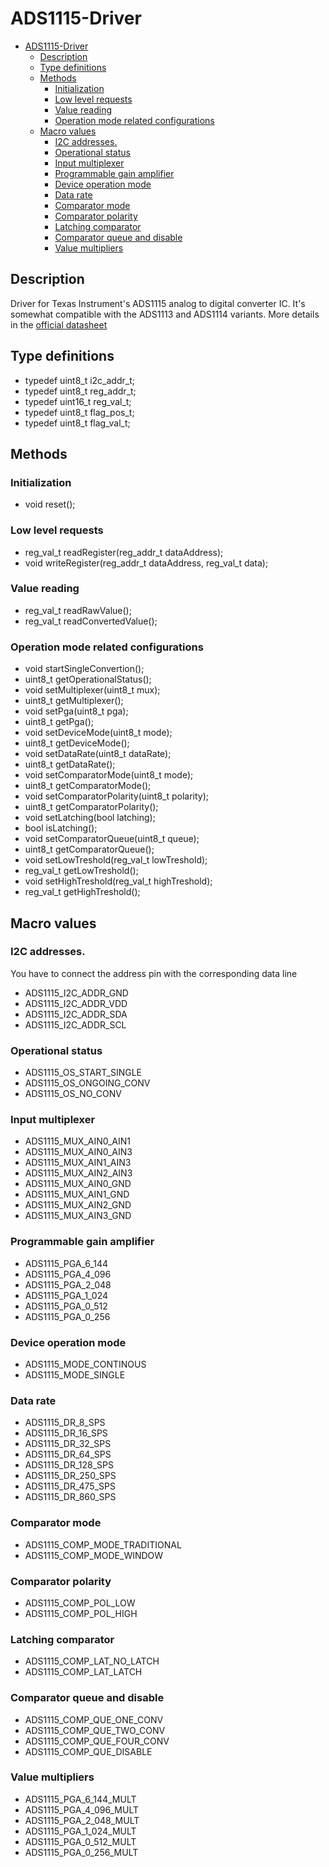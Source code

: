 # ADS1115-Driver

- [ADS1115-Driver](#ads1115-driver)
	- [Description](#description)
	- [Type definitions](#type-definitions)
	- [Methods](#methods)
		- [Initialization](#initialization)
		- [Low level requests](#low-level-requests)
		- [Value reading](#value-reading)
		- [Operation mode related configurations](#operation-mode-related-configurations)
	- [Macro values](#macro-values)
		- [I2C addresses.](#i2c-addresses)
		- [Operational status](#operational-status)
		- [Input multiplexer](#input-multiplexer)
		- [Programmable gain amplifier](#programmable-gain-amplifier)
		- [Device operation mode](#device-operation-mode)
		- [Data rate](#data-rate)
		- [Comparator mode](#comparator-mode)
		- [Comparator polarity](#comparator-polarity)
		- [Latching comparator](#latching-comparator)
		- [Comparator queue and disable](#comparator-queue-and-disable)
		- [Value multipliers](#value-multipliers)

## Description

Driver for Texas Instrument's ADS1115 analog to digital converter IC. It's somewhat compatible with the ADS1113 and ADS1114 variants. More details in the [official datasheet](https://www.ti.com/lit/ds/symlink/ads1113.pdf)

## Type definitions

- typedef uint8_t i2c_addr_t;
- typedef uint8_t reg_addr_t;
- typedef uint16_t reg_val_t;
- typedef uint8_t flag_pos_t;
- typedef uint8_t flag_val_t;

## Methods

### Initialization

- void reset();

### Low level requests

- reg_val_t readRegister(reg_addr_t dataAddress);
- void writeRegister(reg_addr_t dataAddress, reg_val_t data);

### Value reading

- reg_val_t readRawValue();
- reg_val_t readConvertedValue();

### Operation mode related configurations

- void startSingleConvertion();
- uint8_t getOperationalStatus();
- void setMultiplexer(uint8_t mux);
- uint8_t getMultiplexer();
- void setPga(uint8_t pga);
- uint8_t getPga();
- void setDeviceMode(uint8_t mode);
- uint8_t getDeviceMode();
- void setDataRate(uint8_t dataRate);
- uint8_t getDataRate();
- void setComparatorMode(uint8_t mode);
- uint8_t getComparatorMode();
- void setComparatorPolarity(uint8_t polarity);
- uint8_t getComparatorPolarity();
- void setLatching(bool latching);
- bool isLatching();
- void setComparatorQueue(uint8_t queue);
- uint8_t getComparatorQueue();
- void setLowTreshold(reg_val_t lowTreshold);
- reg_val_t getLowTreshold();
- void setHighTreshold(reg_val_t highTreshold);
- reg_val_t getHighTreshold();

## Macro values

### I2C addresses.

You have to connect the address pin with the corresponding data line

- ADS1115_I2C_ADDR_GND
- ADS1115_I2C_ADDR_VDD
- ADS1115_I2C_ADDR_SDA
- ADS1115_I2C_ADDR_SCL

### Operational status

- ADS1115_OS_START_SINGLE
- ADS1115_OS_ONGOING_CONV
- ADS1115_OS_NO_CONV

### Input multiplexer

- ADS1115_MUX_AIN0_AIN1
- ADS1115_MUX_AIN0_AIN3
- ADS1115_MUX_AIN1_AIN3
- ADS1115_MUX_AIN2_AIN3
- ADS1115_MUX_AIN0_GND
- ADS1115_MUX_AIN1_GND
- ADS1115_MUX_AIN2_GND
- ADS1115_MUX_AIN3_GND

### Programmable gain amplifier

- ADS1115_PGA_6_144
- ADS1115_PGA_4_096
- ADS1115_PGA_2_048
- ADS1115_PGA_1_024
- ADS1115_PGA_0_512
- ADS1115_PGA_0_256

### Device operation mode

- ADS1115_MODE_CONTINOUS
- ADS1115_MODE_SINGLE

### Data rate

- ADS1115_DR_8_SPS
- ADS1115_DR_16_SPS
- ADS1115_DR_32_SPS
- ADS1115_DR_64_SPS
- ADS1115_DR_128_SPS
- ADS1115_DR_250_SPS
- ADS1115_DR_475_SPS
- ADS1115_DR_860_SPS

### Comparator mode

- ADS1115_COMP_MODE_TRADITIONAL
- ADS1115_COMP_MODE_WINDOW

### Comparator polarity

- ADS1115_COMP_POL_LOW
- ADS1115_COMP_POL_HIGH

### Latching comparator

- ADS1115_COMP_LAT_NO_LATCH
- ADS1115_COMP_LAT_LATCH

### Comparator queue and disable

- ADS1115_COMP_QUE_ONE_CONV
- ADS1115_COMP_QUE_TWO_CONV
- ADS1115_COMP_QUE_FOUR_CONV
- ADS1115_COMP_QUE_DISABLE

### Value multipliers

- ADS1115_PGA_6_144_MULT
- ADS1115_PGA_4_096_MULT
- ADS1115_PGA_2_048_MULT
- ADS1115_PGA_1_024_MULT
- ADS1115_PGA_0_512_MULT
- ADS1115_PGA_0_256_MULT